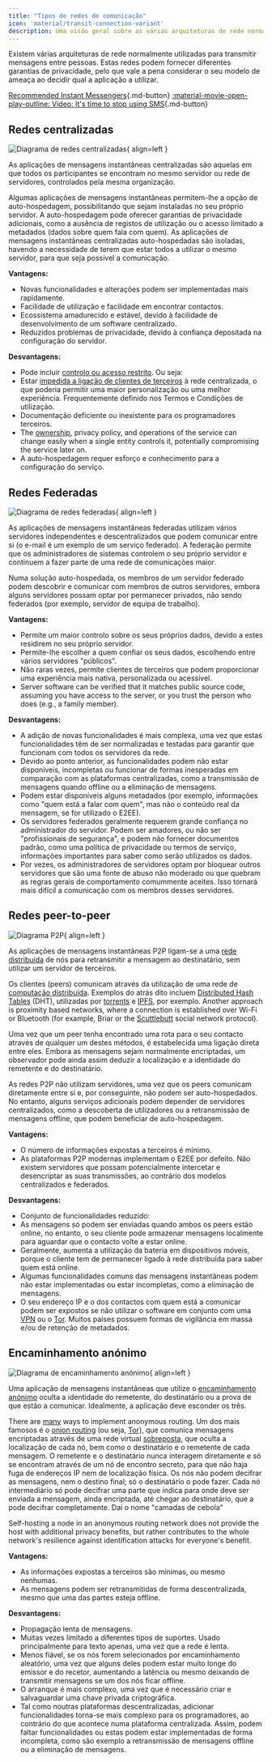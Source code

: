 ```yaml
---
title: "Tipos de redes de comunicação"
icon: 'material/transit-connection-variant'
description: Uma visão geral sobre as várias arquiteturas de rede normalmente utilizadas por aplicações de mensagens instantâneas.
---
```


Existem várias arquiteturas de rede normalmente utilizadas para transmitir mensagens entre pessoas. Estas redes podem fornecer diferentes garantias de privacidade, pelo que vale a pena considerar o seu modelo de ameaça [](../basics/threat-modeling.md) ao decidir qual a aplicação a utilizar.

[Recommended Instant Messengers](../real-time-communication.md ""){.md-button} [:material-movie-open-play-outline: Video: It's time to stop using SMS](https://www.privacyguides.org/videos/2025/01/24/its-time-to-stop-using-sms-heres-why ""){.md-button}

## Redes centralizadas

![Diagrama de redes centralizadas](../assets/img/layout/network-centralized.svg){ align=left }

As aplicações de mensagens instantâneas centralizadas são aquelas em que todos os participantes se encontram no mesmo servidor ou rede de servidores, controlados pela mesma organização.

Algumas aplicações de mensagens instantâneas permitem-lhe a opção de auto-hospedagem, possibilitando que sejam instaladas no seu próprio servidor. A auto-hospedagem pode oferecer garantias de privacidade adicionais, como a ausência de registos de utilização ou o acesso limitado a metadados (dados sobre quem fala com quem). As aplicações de mensagens instantâneas centralizadas auto-hospedadas são isoladas, havendo a necessidade de terem que estar todos a utilizar o mesmo servidor, para que seja possível a comunicação.

**Vantagens:**

- Novas funcionalidades e alterações podem ser implementadas mais rapidamente.
- Facilidade de utilização e facilidade em encontrar contactos.
- Ecossistema amadurecido e estável, devido à facilidade de desenvolvimento de um software centralizado.
- Reduzidos problemas de privacidade, devido à confiança depositada na configuração do servidor.

**Desvantagens:**

- Pode incluir [controlo ou acesso restrito](https://drewdevault.com/2018/08/08/Signal.html). Ou seja:
- Estar [impedida a ligação de clientes de terceiros](https://github.com/LibreSignal/LibreSignal/issues/37#issuecomment-217211165) à rede centralizada, o que poderia permitir uma maior personalização ou uma melhor experiência. Frequentemente definido nos Termos e Condições de utilização.
- Documentação deficiente ou inexistente para os programadores terceiros.
- The [ownership](https://web.archive.org/web/20210729191953/https://blog.privacytools.io/delisting-wire), privacy policy, and operations of the service can change easily when a single entity controls it, potentially compromising the service later on.
- A auto-hospedagem requer esforço e conhecimento para a configuração do serviço.

## Redes Federadas

![Diagrama de redes federadas](../assets/img/layout/network-decentralized.svg){ align=left }

As aplicações de mensagens instantâneas federadas utilizam vários servidores independentes e descentralizados que podem comunicar entre si (o e-mail é um exemplo de um serviço federado). A federação permite que os administradores de sistemas controlem o seu próprio servidor e continuem a fazer parte de uma rede de comunicações maior.

Numa solução auto-hospedada, os membros de um servidor federado podem descobrir e comunicar com membros de outros servidores, embora alguns servidores possam optar por permanecer privados, não sendo federados (por exemplo, servidor de equipa de trabalho).

**Vantagens:**

- Permite um maior controlo sobre os seus próprios dados, devido a estes residirem no seu próprio servidor.
- Permite-lhe escolher a quem confiar os seus dados, escolhendo entre vários servidores "públicos".
- Não raras vezes, permite clientes de terceiros que podem proporcionar uma experiência mais nativa, personalizada ou acessível.
- Server software can be verified that it matches public source code, assuming you have access to the server, or you trust the person who does (e.g., a family member).

**Desvantagens:**

- A adição de novas funcionalidades é mais complexa, uma vez que estas funcionalidades têm de ser normalizadas e testadas para garantir que funcionam com todos os servidores da rede.
- Devido ao ponto anterior, as funcionalidades podem não estar disponíveis, incompletas ou funcionar de formas inesperadas em comparação com as plataformas centralizadas, como a transmissão de mensagens quando offline ou a eliminação de mensagens.
- Podem estar disponíveis alguns metadados (por exemplo, informações como "quem está a falar com quem", mas não o conteúdo real da mensagem, se for utilizado o E2EE).
- Os servidores federados geralmente requerem grande confiança no administrador do servidor. Podem ser amadores, ou não ser "profissionais de segurança", e podem não fornecer documentos padrão, como uma política de privacidade ou termos de serviço, informações importantes para saber como serão utilizados os dados.
- Por vezes, os administradores de servidores optam por bloquear outros servidores que são uma fonte de abuso não moderado ou que quebram as regras gerais de comportamento comummente aceites. Isso tornará mais difícil a comunicação com os membros desses servidores.

## Redes peer-to-peer

![Diagrama P2P](../assets/img/layout/network-distributed.svg){ align=left }

As aplicações de mensagens instantâneas P2P ligam-se a uma [rede distribuída](https://en.wikipedia.org/wiki/Distributed_networking) de nós para retransmitir a mensagem ao destinatário, sem utilizar um servidor de terceiros.

Os clientes (peers) comunicam através da utilização de uma rede de [computação distribuída](https://en.wikipedia.org/wiki/Distributed_computing). Exemplos do atrás dito incluem [Distributed Hash Tables](https://en.wikipedia.org/wiki/Distributed_hash_table) (DHT), utilizadas por [torrents](https://en.wikipedia.org/wiki/BitTorrent_(protocol)) e [IPFS](https://en.wikipedia.org/wiki/InterPlanetary_File_System), por exemplo. Another approach is proximity based networks, where a connection is established over Wi-Fi or Bluetooth (for example, Briar or the [Scuttlebutt](https://scuttlebutt.nz) social network protocol).

Uma vez que um peer tenha encontrado uma rota para o seu contacto através de qualquer um destes métodos, é estabelecida uma ligação direta entre eles. Embora as mensagens sejam normalmente encriptadas, um observador pode ainda assim deduzir a localização e a identidade do remetente e do destinatário.

As redes P2P não utilizam servidores, uma vez que os peers comunicam diretamente entre si e, por conseguinte, não podem ser auto-hospedados. No entanto, alguns serviços adicionais podem depender de servidores centralizados, como a descoberta de utilizadores ou a retransmissão de mensagens offline, que podem beneficiar de auto-hospedagem.

**Vantagens:**

- O número de informações expostas a terceiros é mínimo.
- As plataformas P2P modernas implementam o E2EE por defeito. Não existem servidores que possam potencialmente intercetar e desencriptar as suas transmissões, ao contrário dos modelos centralizados e federados.

**Desvantagens:**

- Conjunto de funcionalidades reduzido:
- As mensagens só podem ser enviadas quando ambos os peers estão online, no entanto, o seu cliente pode armazenar mensagens localmente para aguardar que o contacto volte a estar online.
- Geralmente, aumenta a utilização da bateria em dispositivos móveis, porque o cliente tem de permanecer ligado à rede distribuída para saber quem está online.
- Algumas funcionalidades comuns das mensagens instantâneas podem não estar implementadas ou estar incompletas, como a eliminação de mensagens.
- O seu endereço IP e o dos contactos com quem está a comunicar podem ser expostos se não utilizar o software em conjunto com uma [VPN](../vpn.md) ou o [Tor](../tor.md). Muitos países possuem formas de vigilância em massa e/ou de retenção de metadados.

## Encaminhamento anónimo

![Diagrama de encaminhamento anónimo](../assets/img/layout/network-anonymous-routing.svg){ align=left }

Uma aplicação de mensagens instantâneas que utilize o [encaminhamento anónimo](https://doi.org/10.1007/978-1-4419-5906-5_628) oculta a identidade do remetente, do destinatário ou a prova de que estão a comunicar. Idealmente, a aplicação deve esconder os três.

There are [many](https://doi.org/10.1145/3182658) ways to implement anonymous routing. Um dos mais famosos é o [onion routing](https://en.wikipedia.org/wiki/Onion_routing) (ou seja, [Tor](tor-overview.md)), que comunica mensagens encriptadas através de uma rede virtual [sobreposta](https://en.wikipedia.org/wiki/Overlay_network), que oculta a localização de cada nó, bem como o destinatário e o remetente de cada mensagem. O remetente e o destinatário nunca interagem diretamente e só se encontram através de um nó de encontro secreto, para que não haja fuga de endereços IP nem de localização física. Os nós não podem decifrar as mensagens, nem o destino final; só o destinatário o pode fazer. Cada nó intermediário só pode decifrar uma parte que indica para onde deve ser enviada a mensagem, ainda encriptada, até chegar ao destinatário, que a pode decifrar completamente. Daí o nome "camadas de cebola"

Self-hosting a node in an anonymous routing network does not provide the host with additional privacy benefits, but rather contributes to the whole network's resilience against identification attacks for everyone's benefit.

**Vantagens:**

- As informações expostas a terceiros são mínimas, ou mesmo nenhumas.
- As mensagens podem ser retransmitidas de forma descentralizada, mesmo que uma das partes esteja offline.

**Desvantagens:**

- Propagação lenta de mensagens.
- Muitas vezes limitado a diferentes tipos de suportes. Usado principalmente para texto apenas, uma vez que a rede é lenta.
- Menos fiável, se os nós forem selecionados por encaminhamento aleatório, uma vez que alguns deles podem estar muito longe do emissor e do recetor, aumentando a latência ou mesmo deixando de transmitir mensagens se um dos nós ficar offline.
- O arranque é mais complexo, uma vez que é necessário criar e salvaguardar uma chave privada criptográfica.
- Tal como noutras plataformas descentralizadas, adicionar funcionalidades torna-se mais complexo para os programadores, ao contrário do que acontece numa plataforma centralizada. Assim, podem faltar funcionalidades ou estas podem estar implementadas de forma incompleta, como são exemplo a retransmissão de mensagens offline ou a eliminação de mensagens.
